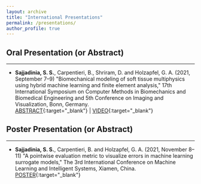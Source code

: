 ```yaml
---
layout: archive
title: "International Presentations"
permalink: /presentations/
author_profile: true
---
```



## Oral Presentation (or Abstract)
--------------
- **Sajjadinia, S. S.**, Carpentieri, B., Shriram, D. and Holzapfel, G. A. (2021, September 7–9) "Biomechanical modeling of soft tissue multiphysics using hybrid machine learning and finite element analysis," 17th International Symposium on Computer Methods in Biomechanics and Biomedical Engineering and 5th Conference on Imaging and Visualization, Bonn, Germany.
<br/>[ABSTRACT](https://shayansss.github.io/files/2021_09_a.pdf){:target="_blank"} | [VIDEO](https://shayansss.github.io/files/2021_09_p.mp4){:target="_blank"}

## Poster Presentation (or Abstract)
--------------
- **Sajjadinia, S. S.**, Carpentieri, B. and Holzapfel, G. A. (2021, November 8–11) "A pointwise evaluation metric to visualize errors in machine learning surrogate models," The 3rd International Conference on Machine Learning and Intelligent Systems, Xiamen, China.
<br/>[POSTER](https://shayansss.github.io/files/2021_10_p.pdf){:target="_blank"}